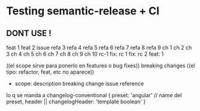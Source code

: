 # Testing semantic-release + CI

## DONT USE !

feat 1
feat 2 issue
refa 3
refa 4
refa 5
refa 6
refa 7
refa 8
refa 9
ch 1
ch 2
ch 3
ch 4
ch 5
ch 6
ch 7
ch 8
ch 9
ch 10
rc-1
fix: rc 1
fix: rc 2
feat: 1

((el scope sirve para ponerlo en features o bug fixes))
breaking changes
((el tipo: refactor, feat, etc no aparece))
- scope: description breaking change
  issue reference


lo q se manda a changelog-conventional
{
  preset: 'angular' // name del preset,
  header || changelogHeader: 'template boolean'
}